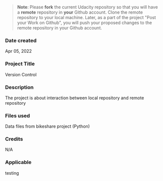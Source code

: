 >**Note**: Please **fork** the current Udacity repository so that you will have a **remote** repository in **your** Github account. Clone the remote repository to your local machine. Later, as a part of the project "Post your Work on Github", you will push your proposed changes to the remote repository in your Github account.

### Date created
Apr 05, 2022

### Project Title
Version Control 

### Description
The project is about interaction between local repository and remote repository

### Files used
Data files from bikeshare project (Python)

### Credits
N/A

### Applicable
testing 